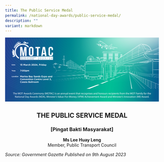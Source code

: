 ```yaml
---
title: The Public Service Medal
permalink: /national-day-awards/public-service-medal/
description: ""
variant: markdown
---
```

![](/images/hero.png)
<center class="mt-1">
  <h2>THE PUBLIC SERVICE MEDAL</h2>
  <h3>[Pingat Bakti Masyarakat]</h3>
</center>
<center>
  <p>
    <b>Ms Lee Huay Leng</b>
    <br>Member, Public Transport Council
  </p>
</center>

*Source: Government Gazette Published on 9th August 2023*